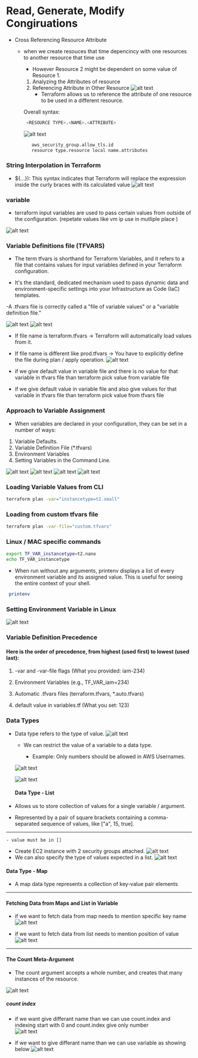 # Read, Generate, Modify Congiruations

- Cross Referencing Resource Attribute
  - when we create resouces that time depencincy with one resources to another resource that time use 
     - However Resource 2 might be dependent on some value of Resource 1.
     1. Analyzing the Attributes of resource
     2. Referencing Attribute in Other Resource
       ![alt text](image.png)
        - Terraform allows us to reference the attribute of one resource to be used in a different resource.
     
      Overall syntax:
     ```bash 
      <RESOURCE TYPE>.<NAME>.<ATTRIBUTE>
      ```
       ![alt text](image-1.png)

       ```bash
          aws_security_group.allow_tls.id
          resource type.resource local name.attributes 
       ```


 ### String Interpolation in Terraform

   - ${...}): This syntax indicates that Terraform will replace the expression inside the 
curly braces with its calculated value
     ![alt text](image-2.png)
      


### variable

- terraform input variables are used to pass certain values from outside of the configuration.
(repetate values like vm ip use in mutliple place )

![alt text](image-3.png)


### Variable Definitions file (TFVARS)

- The term tfvars is shorthand for Terraform Variables, and it refers to a file that contains values for input variables defined in your Terraform configuration.

- It's the standard, dedicated mechanism used to pass dynamic data and environment-specific settings into your Infrastructure as Code (IaC) templates.

-A .tfvars file is correctly called a "file of variable values" or a "variable definition file."

![alt text](image-4.png)
![alt text](image-5.png)

- If file name is terraform.tfvars → Terraform will automatically load values from it.
- If file name is different like prod.tfvars → You have to explicitly define the file 
during plan / apply operation.
![alt text](image-6.png)


- if we give default value in variable file and there is no value for that variable in tfvars file than terraform pick value from variable file 



- if we give default value in variable file and also give values for that variable in tfvars file than terraform pick value from tfvars  file 



###  Approach to Variable Assignment

- When variables are declared in your configuration, they can be set in a number 
of ways:
1. Variable Defaults.
2. Variable Definition File (*.tfvars)
3. Environment Variables
4. Setting Variables in the Command Line.

![alt text](image-7.png)
![alt text](image-8.png)
![alt text](image-9.png)
![alt text](image-10.png)


### Loading Variable Values from CLI
```bash
terraform plan -var="instancetype=t2.small"
```
### Loading from custom tfvars file
```bash
terraform plan -var-file="custom.tfvars"
```
### Linux / MAC specific commands
```bash
export TF_VAR_instancetype=t2.nano
echo TF_VAR_instancetype
```

- When run without any arguments, printenv displays a list of every environment variable and its assigned value. This is useful for seeing the entire context of your shell.

```bash
 printenv
```

### Setting Environment Variable in Linux
![alt text](image-11.png)

###  Variable Definition Precedence
#### Here is the order of precedence, from highest (used first) to lowest (used last):
1. -var and -var-file flags (What you provided: iam-234)

2. Environment Variables (e.g., TF_VAR_iam=234)

3. Automatic .tfvars files (terraform.tfvars, *.auto.tfvars)

4. default value in variables.tf (What you set: 123)

### Data Types

- Data type refers to the type of value.
  ![alt text](image-12.png)

  - We can restrict the value of a variable to a data type.
        
      - Example: Only numbers should be allowed in AWS Usernames.


  ![alt text](image-13.png)

  ![alt text](image-14.png)


  #### Data Type - List

- Allows us to store collection of values for a single variable / argument.
- Represented by a pair of square brackets containing a comma-separated sequence of values, like ["a", 15, true].

****
    - value must be in []
- Create EC2 instance with 2 security groups attached.
![alt text](image-15.png)
- We can also specify the type of values expected in a list.
![alt text](image-16.png)


#### Data Type - Map
- A map data type represents a collection of key-value pair elements

***
#### Fetching Data from Maps and List in Variable

- if we want to fetch data from map needs to mention specific key name 
  ![alt text](image-18.png)
  
- if we want to fetch data from list needs to mention position of value 
![alt text](image-19.png)
***

#### The Count Meta-Argument

- The count argument accepts a whole number, and creates that many instances 
of the resource.

![alt text](image-20.png)
 
   ##### count index

   - if we want give differant name than we can use count.index and indexing start with 0 and count.index give only number  
  ![alt text](image-21.png)

  - if we want to give differant name than we can use variable as showing below
   ![alt text](image-22.png)